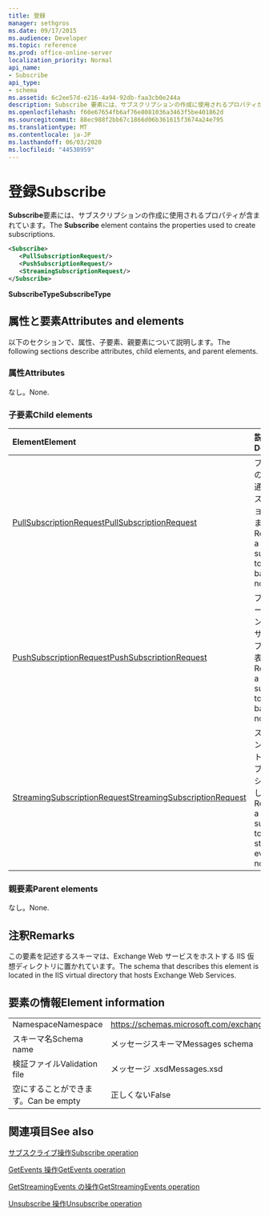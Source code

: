 ```yaml
---
title: 登録
manager: sethgros
ms.date: 09/17/2015
ms.audience: Developer
ms.topic: reference
ms.prod: office-online-server
localization_priority: Normal
api_name:
- Subscribe
api_type:
- schema
ms.assetid: 6c2ee57d-e216-4a94-92db-faa3cb0e244a
description: Subscribe 要素には、サブスクリプションの作成に使用されるプロパティが含まれています。
ms.openlocfilehash: f60e67654fb6af76e8081036a3463f5be401862d
ms.sourcegitcommit: 88ec988f2bb67c1866d06b361615f3674a24e795
ms.translationtype: MT
ms.contentlocale: ja-JP
ms.lasthandoff: 06/03/2020
ms.locfileid: "44530959"
---
```

# <a name="subscribe"></a><span data-ttu-id="2bfaa-103">登録</span><span class="sxs-lookup"><span data-stu-id="2bfaa-103">Subscribe</span></span>

<span data-ttu-id="2bfaa-104">**Subscribe**要素には、サブスクリプションの作成に使用されるプロパティが含まれています。</span><span class="sxs-lookup"><span data-stu-id="2bfaa-104">The **Subscribe** element contains the properties used to create subscriptions.</span></span> 
  
```XML
<Subscribe>
   <PullSubscriptionRequest/>
   <PushSubscriptionRequest/>
   <StreamingSubscriptionRequest/>
</Subscribe>
```

 <span data-ttu-id="2bfaa-105">**SubscribeType**</span><span class="sxs-lookup"><span data-stu-id="2bfaa-105">**SubscribeType**</span></span>
## <a name="attributes-and-elements"></a><span data-ttu-id="2bfaa-106">属性と要素</span><span class="sxs-lookup"><span data-stu-id="2bfaa-106">Attributes and elements</span></span>

<span data-ttu-id="2bfaa-107">以下のセクションで、属性、子要素、親要素について説明します。</span><span class="sxs-lookup"><span data-stu-id="2bfaa-107">The following sections describe attributes, child elements, and parent elements.</span></span>
  
### <a name="attributes"></a><span data-ttu-id="2bfaa-108">属性</span><span class="sxs-lookup"><span data-stu-id="2bfaa-108">Attributes</span></span>

<span data-ttu-id="2bfaa-109">なし。</span><span class="sxs-lookup"><span data-stu-id="2bfaa-109">None.</span></span>
  
### <a name="child-elements"></a><span data-ttu-id="2bfaa-110">子要素</span><span class="sxs-lookup"><span data-stu-id="2bfaa-110">Child elements</span></span>

|<span data-ttu-id="2bfaa-111">**Element**</span><span class="sxs-lookup"><span data-stu-id="2bfaa-111">**Element**</span></span>|<span data-ttu-id="2bfaa-112">**説明**</span><span class="sxs-lookup"><span data-stu-id="2bfaa-112">**Description**</span></span>|
|:-----|:-----|
|[<span data-ttu-id="2bfaa-113">PullSubscriptionRequest</span><span class="sxs-lookup"><span data-stu-id="2bfaa-113">PullSubscriptionRequest</span></span>](pullsubscriptionrequest.md) <br/> |<span data-ttu-id="2bfaa-114">プルベースのイベント通知のサブスクリプションを表します。</span><span class="sxs-lookup"><span data-stu-id="2bfaa-114">Represents a subscription to a pull-based event notification.</span></span>  <br/> |
|[<span data-ttu-id="2bfaa-115">PushSubscriptionRequest</span><span class="sxs-lookup"><span data-stu-id="2bfaa-115">PushSubscriptionRequest</span></span>](pushsubscriptionrequest.md) <br/> |<span data-ttu-id="2bfaa-116">プッシュベースのイベント通知のサブスクリプションを表します。</span><span class="sxs-lookup"><span data-stu-id="2bfaa-116">Represents a subscription to a push-based event notification.</span></span>  <br/> |
|[<span data-ttu-id="2bfaa-117">StreamingSubscriptionRequest</span><span class="sxs-lookup"><span data-stu-id="2bfaa-117">StreamingSubscriptionRequest</span></span>](streamingsubscriptionrequest.md) <br/> |<span data-ttu-id="2bfaa-118">ストリーミングイベント通知のサブスクリプションを表します。</span><span class="sxs-lookup"><span data-stu-id="2bfaa-118">Represents a subscription to a streaming event notification.</span></span>  <br/> |
   
### <a name="parent-elements"></a><span data-ttu-id="2bfaa-119">親要素</span><span class="sxs-lookup"><span data-stu-id="2bfaa-119">Parent elements</span></span>

<span data-ttu-id="2bfaa-120">なし。</span><span class="sxs-lookup"><span data-stu-id="2bfaa-120">None.</span></span>
  
## <a name="remarks"></a><span data-ttu-id="2bfaa-121">注釈</span><span class="sxs-lookup"><span data-stu-id="2bfaa-121">Remarks</span></span>

<span data-ttu-id="2bfaa-122">この要素を記述するスキーマは、Exchange Web サービスをホストする IIS 仮想ディレクトリに置かれています。</span><span class="sxs-lookup"><span data-stu-id="2bfaa-122">The schema that describes this element is located in the IIS virtual directory that hosts Exchange Web Services.</span></span>
  
## <a name="element-information"></a><span data-ttu-id="2bfaa-123">要素の情報</span><span class="sxs-lookup"><span data-stu-id="2bfaa-123">Element information</span></span>

|||
|:-----|:-----|
|<span data-ttu-id="2bfaa-124">Namespace</span><span class="sxs-lookup"><span data-stu-id="2bfaa-124">Namespace</span></span>  <br/> |https://schemas.microsoft.com/exchange/services/2006/messages  <br/> |
|<span data-ttu-id="2bfaa-125">スキーマ名</span><span class="sxs-lookup"><span data-stu-id="2bfaa-125">Schema name</span></span>  <br/> |<span data-ttu-id="2bfaa-126">メッセージスキーマ</span><span class="sxs-lookup"><span data-stu-id="2bfaa-126">Messages schema</span></span>  <br/> |
|<span data-ttu-id="2bfaa-127">検証ファイル</span><span class="sxs-lookup"><span data-stu-id="2bfaa-127">Validation file</span></span>  <br/> |<span data-ttu-id="2bfaa-128">メッセージ .xsd</span><span class="sxs-lookup"><span data-stu-id="2bfaa-128">Messages.xsd</span></span>  <br/> |
|<span data-ttu-id="2bfaa-129">空にすることができます。</span><span class="sxs-lookup"><span data-stu-id="2bfaa-129">Can be empty</span></span>  <br/> |<span data-ttu-id="2bfaa-130">正しくない</span><span class="sxs-lookup"><span data-stu-id="2bfaa-130">False</span></span>  <br/> |
   
## <a name="see-also"></a><span data-ttu-id="2bfaa-131">関連項目</span><span class="sxs-lookup"><span data-stu-id="2bfaa-131">See also</span></span>



[<span data-ttu-id="2bfaa-132">サブスクライブ操作</span><span class="sxs-lookup"><span data-stu-id="2bfaa-132">Subscribe operation</span></span>](subscribe-operation.md)
  
[<span data-ttu-id="2bfaa-133">GetEvents 操作</span><span class="sxs-lookup"><span data-stu-id="2bfaa-133">GetEvents operation</span></span>](getevents-operation.md)
  
[<span data-ttu-id="2bfaa-134">GetStreamingEvents の操作</span><span class="sxs-lookup"><span data-stu-id="2bfaa-134">GetStreamingEvents operation</span></span>](getstreamingevents-operation.md)
  
[<span data-ttu-id="2bfaa-135">Unsubscribe 操作</span><span class="sxs-lookup"><span data-stu-id="2bfaa-135">Unsubscribe operation</span></span>](unsubscribe-operation.md)

